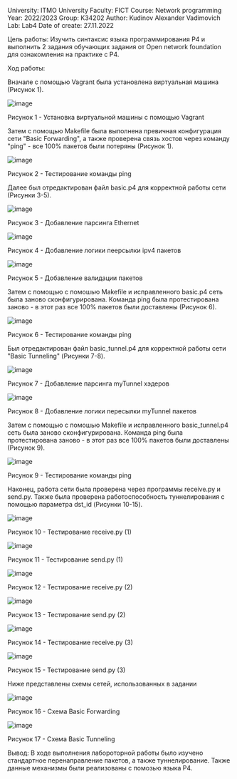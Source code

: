 University: ITMO University
Faculty: FICT
Course: Network programming
Year: 2022/2023
Group: K34202
Author: Kudinov Alexander Vadimovich
Lab: Lab4
Date of create: 27.11.2022

Цель работы: Изучить синтаксис языка программирования P4 и выполнить 2 задания обучающих задания от Open network foundation для ознакомления на практике с P4.

Ход работы:

Вначале с помощью Vagrant была установлена виртуальная машина (Рисунок 1).

![image](https://user-images.githubusercontent.com/42407837/204136675-0fec33a4-b0e0-44e8-825a-e17140a0012a.png)

Рисунок 1 - Установка виртуальной машины с помощью Vagrant

Затем с помощью Makefile была выполнена превичная конфигурация сети "Basic Forwarding", а также проверена связь хостов через команду "ping" - все 100% пакетов были потеряны (Рисунок 1).

![image](https://user-images.githubusercontent.com/42407837/204137044-c0214ba5-97af-4d77-9de4-fa80d3bfa57e.png)

Рисунок 2 - Тестирование команды ping

Далее был отредактирован файл basic.p4 для корректной работы сети (Рисунки 3-5).

![image](https://user-images.githubusercontent.com/42407837/204136915-03e6fc88-d004-4cde-b4c0-72e7c55a301a.png)

Рисунок 3 - Добавление парсинга Ethernet

![image](https://user-images.githubusercontent.com/42407837/204136943-bd2ef81c-9d67-406b-b7de-c241d8a70687.png)

Рисунок 4 - Добавление логики пеерсылки ipv4 пакетов

![image](https://user-images.githubusercontent.com/42407837/204136967-b3a1bc28-4901-4a2b-9576-e65a293214de.png)

Рисунок 5 - Добавление валидации пакетов

Затем с помощью с помошью Makefile и исправленного basic.p4 сеть была заново сконфигурирована. Команда ping была протестирована заново - в этот раз все 100% пакетов были доставлены (Рисунок 6).

![image](https://user-images.githubusercontent.com/42407837/204137003-7c45db04-c940-402f-92e0-fb7b4fe643a9.png)

Рисунок 6 - Тестирование команды ping

Был отредактирован файл basic_tunnel.p4 для корректной работы сети "Basic Tunneling" (Рисунки 7-8).

![image](https://user-images.githubusercontent.com/42407837/204137176-221a91fe-34ee-4662-8334-c7dc42c9bb76.png)

Рисунок 7 - Добавление парсинга myTunnel хэдеров

![image](https://user-images.githubusercontent.com/42407837/204137218-f98b1760-5e51-4343-8037-7712906c6804.png)

Рисунок 8 - Добавление логики пересылки myTunnel пакетов

Затем с помощью с помошью Makefile и исправленного basic_tunnel.p4 сеть была заново сконфигурирована. Команда ping была протестирована заново - в этот раз все 100% пакетов были доставлены (Рисунок 9).

![image](https://user-images.githubusercontent.com/42407837/204137368-20cef349-b412-493c-9636-2e42ff0a9861.png)

Рисунок 9 - Тестирование команды ping

Наконец, работа сети была проверена через программы receive.py и send.py. Также была проверена работоспособность туннелирования с помощью параметра dst_id (Рисунки 10-15).

![image](https://user-images.githubusercontent.com/42407837/204137548-6c7f1cc4-3cff-450f-98a9-712bddf8089a.png)

Рисунок 10 - Тестирование receive.py (1)

![image](https://user-images.githubusercontent.com/42407837/204137587-4bd1c215-a4e6-4106-b537-75509f5b2624.png)

Рисунок 11 - Тестирование send.py (1)

![image](https://user-images.githubusercontent.com/42407837/204137633-bdd321aa-1d34-460b-9715-623df003e5e6.png)

Рисунок 12 - Тестирование receive.py (2)

![image](https://user-images.githubusercontent.com/42407837/204137645-c2926f5c-ed97-4f37-b7b0-0da0dd6ef95c.png)

Рисунок 13 - Тестирование send.py (2)

![image](https://user-images.githubusercontent.com/42407837/204137663-822ac5b8-9667-4358-8393-40b55006bdb2.png)

Рисунок 14 - Тестирование receive.py (3)

![image](https://user-images.githubusercontent.com/42407837/204137677-8ebedd2a-5675-481d-ba65-af07f3f71efc.png)

Рисунок 15 - Тестирование send.py (3)

Ниже представлены схемы сетей, использованных в задании

![image](https://user-images.githubusercontent.com/42407837/204137721-60ed7002-5e34-4a07-94f0-0af2202bad69.png)

Рисунок 16 - Схема Basic Forwarding

![image](https://user-images.githubusercontent.com/42407837/204137754-75d0cc4f-3bbe-43b4-8015-32e63848a660.png)

Рисунок 17 - Схема Basic Tunneling

Вывод:
В ходе выполнения лабороторной работы было изучено стандартное перенаправление пакетов, а также туннелирование. Также данные механизмы были реализованы с помозью языка P4.
